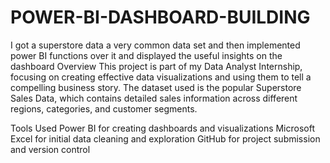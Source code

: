 # POWER-BI-DASHBOARD-BUILDING
 I got a superstore data a very common data set and then implemented power BI functions over it and displayed the useful insights on the dashboard
Overview
This project is part of my Data Analyst Internship, focusing on creating effective data visualizations and using them to tell a compelling business story. The dataset used is the popular Superstore Sales Data, which contains detailed sales information across different regions, categories, and customer segments.

Tools Used
Power BI for creating dashboards and visualizations
Microsoft Excel for initial data cleaning and exploration
GitHub for project submission and version control

